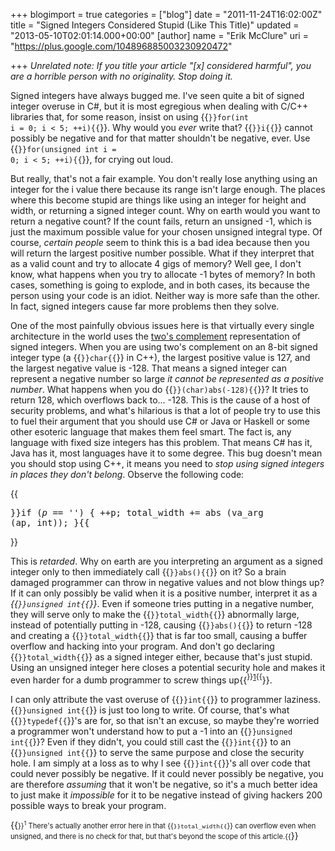 +++
blogimport = true
categories = ["blog"]
date = "2011-11-24T16:02:00Z"
title = "Signed Integers Considered Stupid (Like This Title)"
updated = "2013-05-10T02:01:14.000+00:00"
[author]
name = "Erik McClure"
uri = "https://plus.google.com/104896885003230920472"

+++
*Unrelated note: If you title your article "[x] considered harmful", you are a horrible person with no originality. Stop doing it.*

Signed integers have always bugged me. I've seen quite a bit of signed integer overuse in C#, but it is most egregious when dealing with C/C++ libraries that, for some reason, insist on using {{<code>}}for(int i = 0; i < 5; ++i){{</code>}}. Why would you *ever* write that? {{<code>}}i{{</code>}} cannot possibly be negative and for that matter shouldn't be negative, ever. Use  {{<code>}}for(unsigned int i = 0; i < 5; ++i){{</code>}}, for crying out loud. 

But really, that's not a fair example. You don't really lose anything using an integer for the i value there because its range isn't large enough. The places where this become stupid are things like using an integer for height and width, or returning a signed integer count. Why on earth would you want to return a negative count? If the count fails, return an unsigned -1, which is just the maximum possible value for your chosen unsigned integral type. Of course, *certain people* seem to think this is a bad idea because then you will return the largest positive number possible. What if they interpret that as a valid count and try to allocate 4 gigs of memory? Well gee, I don't know, what happens when you try to allocate -1 bytes of memory? In both cases, something is going to explode, and in both cases, its because the person using your code is an idiot. Neither way is more safe than the other. In fact, signed integers cause far more problems then they solve. 

One of the most painfully obvious issues here is that virtually every single architecture in the world uses the [two's complement](http://en.wikipedia.org/wiki/Two's_complement) representation of signed integers. When you are using two's complement on an 8-bit signed integer type (a {{<code>}}char{{</code>}} in C++), the largest positive value is 127, and the largest negative value is -128. That means a signed integer can represent a negative number so large *it cannot be represented as a positive number*. What happens when you do {{<code>}}(char)abs(-128){{</code>}}? It tries to return 128, which overflows back to... -128. This is the cause of a host of security problems, and what's hilarious is that a lot of people try to use this to fuel their argument that you should use C# or Java or Haskell or some other esoteric language that makes them feel smart. The fact is, any language with fixed size integers has this problem. That means C# has it, Java has it, most languages have it to some degree. This bug doesn't mean you should stop using C++, it means you need to *stop using signed integers in places they don't belong*. Observe the following code:

{{<pre cpp>}}if (*p == '*')
  {
    ++p;
    total_width += abs (va_arg (ap, int));
  }{{</pre>}} 
  
This is *retarded*. Why on earth are you interpreting an argument as a signed integer only to then immediately call {{<code>}}abs(){{</code>}} on it? So a brain damaged programmer can throw in negative values and not blow things up? If it can only possibly be valid when it is a positive number, interpret it as a *{{<code>}}unsigned int{{</code>}}*. Even if someone tries putting in a negative number, they will serve only to make the {{<code>}}total_width{{</code>}} abnormally large, instead of potentially putting in -128, causing {{<code>}}abs(){{</code>}} to return -128 and creating a {{<code>}}total_width{{</code>}} that is far too small, causing a buffer overflow and hacking into your program. And don't go declaring {{<code>}}total_width{{</code>}} as a signed integer either, because that's just stupid. Using an unsigned integer here closes a potential security hole and makes it even harder for a dumb programmer to screw things up{{<sup>}}<a href="#foot1">1</a>{{</sup>}}.  

I can only attribute the vast overuse of {{<code>}}int{{</code>}} to programmer laziness. {{<code>}}unsigned int{{</code>}} is just too long to write. Of course, that's what {{<code>}}typedef{{</code>}}'s are for, so that isn't an excuse, so maybe they're worried a programmer won't understand how to put a -1 into an {{<code>}}unsigned int{{</code>}}? Even if they didn't, you could still cast the {{<code>}}int{{</code>}} to an {{<code>}}unsigned int{{</code>}} to serve the same purpose and close the security hole. I am simply at a loss as to why I see {{<code>}}int{{</code>}}'s all over code that could never possibly be negative. If it could never possibly be negative, you are therefore *assuming* that it won't be negative, so it's a much better idea to just make it *impossible* for it to be negative instead of giving hackers 200 possible ways to break your program. 


{{<span style="font-size:80%">}}<sup><a name="foot1">1</a></sup> There's actually another error here in that {{<code>}}total_width{{</code>}} can overflow even when unsigned, and there is no check for that, but that's beyond the scope of this article.{{</span>}}

